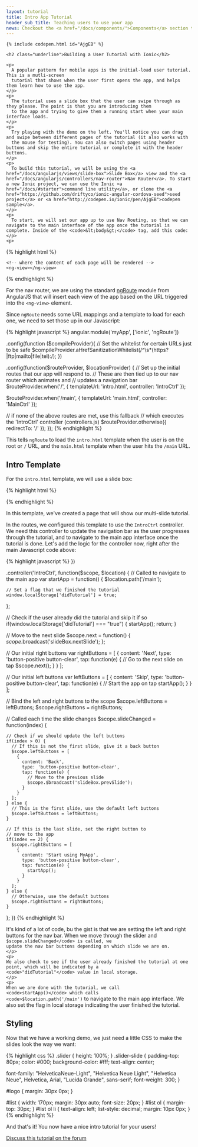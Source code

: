 ```yaml
---
layout: tutorial
title: Intro App Tutorial
header_sub_title: Teaching users to use your app
news: Checkout the <a href="/docs/components/">Components</a> section to see what Ionic already has
---
```


<!--<img src="intro.gif" alt="Fading header" style="max-width: 100%">-->

<div>
  <div>
    
    {% include codepen.html id="AjgEB" %}

    <h2 class="underline">Building a User Tutorial with Ionic</h2>
    
    <p>
      A popular pattern for mobile apps is the initial-load user tutorial. This is a mutli-screen
      tutorial that shows when the user first opens the app, and helps them learn how to use the app.
    </p>
    <p>
      The tutorial uses a slide box that the user can swipe through as they please. The point is that you are introducing them
      to the app and trying to give them a running start when your main interface loads.
    </p>
    <p>
      Try playing with the demo on the left. You'll notice you can drag and swipe between different pages of the tutorial (it also works with
      the mouse for testing). You can also switch pages using header buttons and skip the entire tutorial or complete it with the header buttons.
    </p>
    <p>
      To build this tutorial, we will be using the <a href="/docs/angularjs/views/slide-box">Slide Box</a> view and the <a href="/docs/angularjs/controllers/nav-router">Nav Router</a>. To start a new Ionic project, we can use the Ionic <a href="/docs/#starter">command line utility</a>, or clone the <a href="https://github.com/driftyco/ionic-angular-cordova-seed">seed project</a> or <a href="http://codepen.io/ionic/pen/AjgEB">codepen sample</a>.
    </p>
    <p>
      To start, we will set our app up to use Nav Routing, so that we can navigate to the main interface of the app once the tutorial is complete. Inside of the <code>&lt;body&gt;</code> tag, add this code:
    </p>
    <p>
{% highlight html %}
<body ng-app="myApp">

  <!-- Our navigation router with some animations set -->
  <pane nav-router animation="slide-left-right-ios7">
    <!-- The nav bar that will be updated as we navigate -->
    <nav-bar class="nav-title-slide-ios7" type="bar-default" back-button-type="button-icon" back-button-icon="icon ion-arrow-left-c"></nav-bar>

    <!-- where the content of each page will be rendered -->
    <ng-view></ng-view>
  </pane>
</body>
{% endhighlight %}
    </p>
    <p>
      For the nav router, we are using the standard <a href="http://docs.angularjs.org/api/ngRoute">ngRoute</a> module from AngularJS that will insert each view of the 
      app based on the URL triggered into the <code>&lt;ng-view&gt;</code> element.
    </p>
    <p>
      Since <code>ngRoute</code> needs some URL mappings and a template to load for each one, we need to set those up in our Javascript:
    </p>
    <p>
{% highlight javascript %}
angular.module('myApp', ['ionic', 'ngRoute'])

.config(function ($compileProvider){
  // Set the whitelist for certain URLs just to be safe
  $compileProvider.aHrefSanitizationWhitelist(/^\s*(https?|ftp|mailto|file|tel):/);
})

.config(function($routeProvider, $locationProvider) {
  // Set up the initial routes that our app will respond to.
  // These are then tied up to our nav router which animates and
  // updates a navigation bar
  $routeProvider.when('/', {
    templateUrl: 'intro.html',
    controller: 'IntroCtrl'
  });

  $routeProvider.when('/main', {
    templateUrl: 'main.html',
    controller: 'MainCtrl'
  });

  // if none of the above routes are met, use this fallback
  // which executes the 'IntroCtrl' controller (controllers.js)
  $routeProvider.otherwise({
    redirectTo: '/'
  });
});
{% endhighlight %}
    </p>
    <p>
      This tells <code>ngRoute</code> to load the <code>intro.html</code> template when the user is on the root or <code>/</code> URL, and the <code>main.html</code> template when the user
      hits the <code>/main</code> URL.
    </p>
    <h2>Intro Template</h2>
    <p>
      For the <code>intro.html</code> template, we will use a slide box:
    </p>
    <p>
{% highlight html %}
<script id="intro.html" type="text/ng-template">

  <!-- Create the nav page, and bind left and right buttons that will update in the nav bar as
       we progress through the tutorial
  -->
  <nav-page id="intro-page" left-buttons="leftButtons" right-buttons="rightButtons">

    <!-- create the slidebox. Listen for on-slide-changed events we will wire up later. -->
    <slide-box on-slide-changed="slideChanged(index)">

      <!-- first slide -->
      <slide>
        <h3>Thank you for choosing the Awesome App!</h3>
        <div id="logo">
          <img src="http://code.ionicframework.com/assets/img/app_icon.png">
        </div>
        <p>
          We've worked super hard to make you happy.
        </p>
        <p>
          But if you are angry, too bad.
        </p>
      </slide>

      <!-- second slide -->
      <slide>
        <h3>Using Awesome</h3>
        
        <div id="list">
          <h5>Just three steps:</h5>
          <ol>
            <li>Be awesome</li>
            <li>Stay awesome</li>
            <li>There is no step 3</li>
          </ol>
        </div>
      </slide>

      <!-- third slide -->
      <slide>
        <h3>Any questions?</h3>
        <p>
          Too bad!
        </p>
      </slide>
    </slide-box>
  </nav-page>
</script>
{% endhighlight %}
    </p>
    <p>
      In this template, we've created a page that will show our multi-slide tutorial.
    </p>
    <p>
      In the routes, we configured this template to use the <code>IntroCtrl</code> controller. We need this controller to update the navigation bar as the user
      progresses through the tutorial, and to navigate to the main app interface once the tutorial is done. Let's add the logic for the controller now, right after the
      main Javascript code above:
    </p>
    <p>
{% highlight javascript %}
})

.controller('IntroCtrl', function($scope, $location) {
  // Called to navigate to the main app
  var startApp = function() {
    $location.path('/main');

    // Set a flag that we finished the tutorial
    window.localStorage['didTutorial'] = true;
  };

  // Check if the user already did the tutorial and skip it if so
  if(window.localStorage['didTutorial'] === "true") {
    startApp();
    return;
  }

  // Move to the next slide
  $scope.next = function() {
    $scope.$broadcast('slideBox.nextSlide');
  };


  // Our initial right buttons
  var rightButtons = [
    {
      content: 'Next',
      type: 'button-positive button-clear',
      tap: function(e) {
        // Go to the next slide on tap
        $scope.next();
      }
    }
  ];
  
  // Our initial left buttons
  var leftButtons = [
    {
      content: 'Skip',
      type: 'button-positive button-clear',
      tap: function(e) {
        // Start the app on tap
        startApp();
      }
    }
  ];

  // Bind the left and right buttons to the scope
  $scope.leftButtons = leftButtons;
  $scope.rightButtons = rightButtons;


  // Called each time the slide changes
  $scope.slideChanged = function(index) {

    // Check if we should update the left buttons
    if(index > 0) {
      // If this is not the first slide, give it a back button
      $scope.leftButtons = [
        {
          content: 'Back',
          type: 'button-positive button-clear',
          tap: function(e) {
            // Move to the previous slide
            $scope.$broadcast('slideBox.prevSlide');
          }
        }
      ];
    } else {
      // This is the first slide, use the default left buttons
      $scope.leftButtons = leftButtons;
    }
    
    // If this is the last slide, set the right button to
    // move to the app
    if(index == 2) {
      $scope.rightButtons = [
        {
          content: 'Start using MyApp',
          type: 'button-positive button-clear',
          tap: function(e) {
            startApp();
          }
        }
      ];
    } else {
      // Otherwise, use the default buttons
      $scope.rightButtons = rightButtons;
    }
  };
})
{% endhighlight %}
    </p>
    <p>
      It's kind of a lot of code, bu the gist is that we are setting the left and right buttons for the nav bar. When we move through the slider and 
      <code>$scope.slideChanged</code> is called, we update the nav bar buttons depending on which slide we are on.
    </p>
    <p>
      We also check to see if the user already finished the tutorial at one point, which will be indicated by a <code>"didTutorial"</code> value in local storage.
    </p>
    <p>
      When we are done with the tutorial, we call <code>startApp()</code> which calls <code>$location.path('/main')</code> to navigate to the main
      app interface. We also set the flag in local storage indicating the user finished the tutorial.
    </p>
    <h2 class="underline">Styling</h2>
    <p>
      Now that we have a working demo, we just need a little CSS to make the slides look the way we want:
    </p>
    <p>
{% highlight css %}
.slider {
  height: 100%;
}
.slider-slide {
  padding-top: 80px;
  color: #000;
  background-color: #fff;
  text-align: center;

  font-family: "HelveticaNeue-Light", "Helvetica Neue Light", "Helvetica Neue", Helvetica, Arial, "Lucida Grande", sans-serif; 
  font-weight: 300;
}

#logo {
  margin: 30px 0px;
}

#list {
  width: 170px;
  margin: 30px auto;
  font-size: 20px;
}
#list ol {
  margin-top: 30px;
}
#list ol li {
  text-align: left;
  list-style: decimal;
  margin: 10px 0px;
}
{% endhighlight %}
    </p>
    <p>
And that's it! You now have a nice intro tutorial for your users!
    </p>
    <p>
      <a href="http://forum.ionicframework.com/t/new-tutorial-swipeable-user-intro-tutorial/278">Discuss this tutorial on the forum</a>
    </p>
  </div>
</div>
